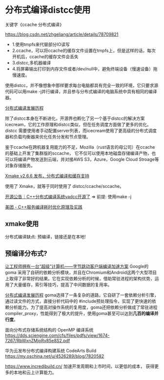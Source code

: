 # 分布式编译distcc使用

关键字《ccache 分布式编译》

https://blog.csdn.net/zhgeliang/article/details/78709821

- 1.使用tmpfs来代替部分IO读写
- 2.ccache，可以将ccache的缓存文件设置在tmpfs上，但是这样的话，每次开机后，ccache的缓存文件会丢失
- 3.distcc,多机器编译
- 4.将屏幕输出打印到内存文件或者/dev/null中，避免终端设备（慢速设备）拖慢速度。

使用distcc，并不像想象中那样要求每台电脑都具有完全一致的环境，它只要求源代码可以用make -j并行编译，并且参与分布式编译的电脑系统中具有相同的编译器。

[分布式编译发展历程](https://juejin.cn/post/7283710975345115199)

除了distcc本身在不断进化，开源界也孵化了另一个基于distcc的解决方案icecream，它的工作原理和distcc类似，但在任务调度方面做了更多的优化。distcc 需要使用者手动配置server列表，而icecream使用了更高级的分布式调度器和负载均衡器来优化任务分发和节点管理。

鉴于ccache在跨机器复用能力的不足，Mozilla（rust语言的母公司）在ccache的基础上开发了集群版的sccache， 它不仅可以使用本地磁盘存储编译产物，也可以将编译产物发送到云端，并对接AWS S3，Azure，Google Cloud Stroage等对象存储服务。

[Xmake v2.6.6 发布，分布式编译和缓存支持](https://zhuanlan.zhihu.com/p/519972771)

使用了 Xmake，就等于同时使用了 distcc/ccache/sccache。

[开源公告｜C++分布式编译系统yadcc开源了](https://cloud.tencent.com/developer/article/1832308)
=> 前提: 使用make -j

[美团 - C++服务编译耗时优化原理及实践](https://tech.meituan.com/2020/12/10/apache-kylin-practice-in-meituan.html)

## xmake使用

分布式编译缺点: 预编译，链接还是在本地!

## 预编译分布式?

[让工程师拥有一台“超级”计算机——字节跳动客户端编译加速方案](https://juejin.cn/post/7065533288995094541)
Google的 goma 采用了自研的依赖分析模块，并且在Chromium和Android这两个大型项目上取得了非常好的结果。它在实现依赖分析的时候，借助常驻进程的架构优势，运用了大量缓存，索引等技巧，提高了中间数据的复用率。

[分布式编译发展历程](https://juejin.cn/post/7283710975345115199)
goma选择了一条复杂的道路，它自研了一套依赖分析引擎，通过读文件的方式，直接分析代码中的 #include预处理指令，实现了更快速的依赖分析能力。为了提高对操作系统的复用度，goma还把依赖分析做成了常驻进程compiler_proxy，性能得到了极大的提升，使用goma甚至可以达到**几百的编译并行度**。

面向分布式存储系统结构的 OpenMP 编译系统
https://dds.sciengine.com/cfs/files/pdfs/view/1674-7267/RbWxnZMjoRv85e8S2.pdf

华为云发布分布式编译构建系统 CodeArts Build
https://my.oschina.net/u/4526289/blog/7820582

https://www.incredibuild.cn/
加速开发周期和上市时间，以更低的成本，
获得更多的本地和云上计算能力。
